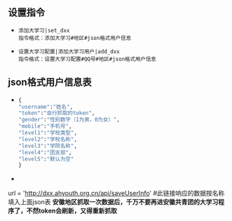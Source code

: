 ## 设置指令

- ```
  添加大学习|set_dxx
  指令格式：添加大学习#地区#json格式用户信息
  ```

- ```
  设置大学习配置|添加大学习用户|add_dxx
  指令格式：设置大学习配置#QQ号#地区#json格式用户信息
  ```
## json格式用户信息表
- ```py
  {
  "username":"姓名",
  "token":"自行抓取的token",
  "gender":"性别数字（1为男，0为女）",
  "mobile":"手机号",
  "level1":"学校类型",
  "level2":"学校名称",
  "level3":"学院名称",
  "level4":"团支部",
  "level5":"默认为空"
  }

- ```py
url = 'http://dxx.ahyouth.org.cn/api/saveUserInfo' #此链接响应的数据按名称填入上面json表
**安徽地区抓取一次数据后，千万不要再进安徽共青团的大学习程序了，不然token会刷新，又得重新抓取**